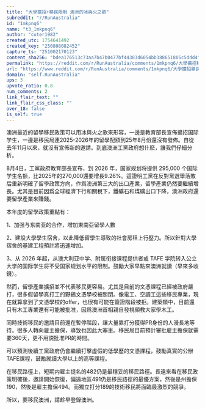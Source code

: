 ```yaml
---
title: "大學擴招+移民限制 澳洲的冰與火之歌"
subreddit: "r/RunAustralia"
id: "1mkpnq6"
name: "t3_1mkpnq6"
author: "cuter1982"
created_utc: 1754641492
created_key: "250808082452"
capture_ts: "251002170123"
content_sha256: "bdea176513c73aa7b47b0477bf44383d6054bb388651805c5ddd4f117b47098f"
permalink: "https://reddit.com/r/RunAustralia/comments/1mkpnq6/大學擴招移民限制_澳洲的冰與火之歌/"
url: "https://www.reddit.com/r/RunAustralia/comments/1mkpnq6/大學擴招移民限制_澳洲的冰與火之歌/"
domain: "self.RunAustralia"
ups: 3
upvote_ratio: 0.8
num_comments: 2
link_flair_text: ""
link_flair_css_class: ""
over_18: false
is_self: true
---
```


澳洲最近的留學移民政策可以用冰與火之歌來形容，一邊是教育部長宣佈擴招国际学生，一邊是移民局連2025-2026年的留學配額到25年8月份還沒有發佈。自從去年11月以來，就沒有宣佈新的邀請。到底澳洲工黨政府想什麽，讓我們仔細分析。

8月4日，工黨政府教育部長宣布，到 2026 年，国家规划将提供 295,000
个国际学生名额，比2025年的270,000還要增長9.26%。這證明工黨在反對黨選舉落敗后重新明確了留學政策方向，作爲澳洲第三大的出口產業，留學產業仍然要繼續增長。尤其是目前因爲全球經濟下行和關稅下，鐵礦石和煤礦出口下降，澳洲政府還要留學產業來賺錢。

本年度的留學政策重點有：

1、加强与东南亚的合作，增加東南亞留學人數

2、建設大學學生宿舍，以此降低留學生導致的社會房租上行壓力。所以針對大學宿舍的基建工程預計將迅速增加。

3、从 2026 年起，从澳大利亚中学、附属衔接课程提供者或 TAFE
学院转入公立大学的国际学生将不受国家规划水平的限制。鼓勵大家早點來澳洲就讀（早來多收錢）。

然而，留學產業擴招並不代表移民更容易。尤其是目前的文憑課程已經被政府嚴打，很多假留學真打工的野鷄文憑學校被關閉。像電工、空調工這些移民專業，現在就算拿到了文憑學校的offer，也很有可能在簽證階段被拒。建築類中，目前還只有木工專業還有可能被批准，因爲澳洲首相親自發視頻教大家學木工。

同時技術移民的邀請目前還在暫停階段，讓大量靠打分獲得PR身份的人漫長地等待。很多人轉向雇主擔保，導致也因此大塞車。移民局目前預計審批雇主擔保就需要360天，更不用説批准PR的時間。

可以預測後續工黨政府仍會繼續打擊虛假的低學歷的文憑課程，鼓勵真實的公辦TAFE課程，鼓勵就讀大學以上的高等課程。

在移民路徑上，短期内雇主提名的482仍是最穩妥的移民路徑。長遠來看在移民政策明確後，邀請開始恢復，偏遠地區491仍是移民路徑的最優方案，然後是州擔保190，然後是雇主擔保494。而獨立打分189的技術移民將面臨最激烈的競爭。

所以，要移民澳洲，請趁早登錄澳洲。
